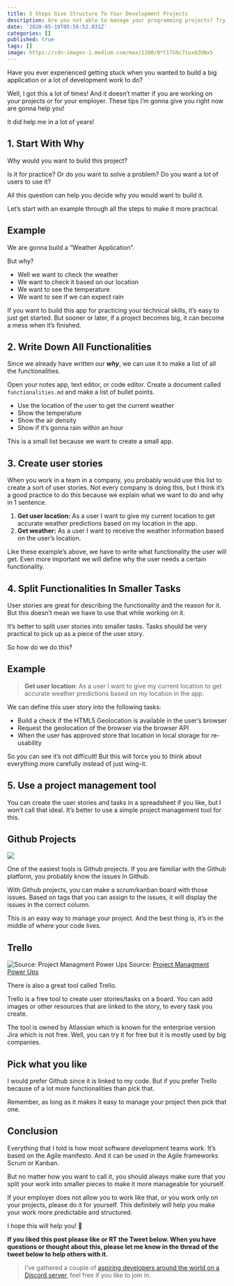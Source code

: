 ```yaml
---
title: 5 Steps Give Structure To Your Development Projects
description: Are you not able to manage your programming projects? Try this!
date: '2020-05-19T05:56:52.031Z'
categories: []
published: true
tags: []
image: https://cdn-images-1.medium.com/max/1200/0*C17G9c7iox0ZUNx5
---
```



Have you ever experienced getting stuck when you wanted to build a big application or a lot of development work to do?

Well, I got this a lot of times! And it doesn’t matter if you are working on your projects or for your employer. These tips I’m gonna give you right now are gonna help you!

It did help me in a lot of years!

## 1. Start With Why

Why would you want to build this project?

Is it for practice? Or do you want to solve a problem? Do you want a lot of users to use it?

All this question can help you decide why you would want to build it.

Let’s start with an example through all the steps to make it more practical.

## Example

We are gonna build a “Weather Application”.

But why?

-   Well we want to check the weather
-   We want to check it based on our location
-   We want to see the temperature
-   We want to see if we can expect rain

If you want to build this app for practicing your technical skills, it’s easy to just get started. But sooner or later, if a project becomes big, it can become a mess when it’s finished.

## 2\. Write Down All Functionalities

Since we already have written our **_why_**, we can use it to make a list of all the functionalities.

Open your notes app, text editor, or code editor. Create a document called `functionalities.md` and make a list of bullet points.

-   Use the location of the user to get the current weather
-   Show the temperature
-   Show the air density
-   Show if it’s gonna rain within an hour

This is a small list because we want to create a small app.

## 3\. Create user stories

When you work in a team in a company, you probably would use this list to create a sort of user stories. Not every company is doing this, but I think it’s a good practice to do this because we explain what we want to do and why in 1 sentence.

1.  **Get user location:** As a user I want to give my current location to get accurate weather predictions based on my location in the app.
2.  **Get weather:** As a user I want to receive the weather information based on the user’s location.

Like these example’s above, we have to write what functionality the user will get. Even more important we will define why the user needs a certain functionality.

## 4\. Split Functionalities In Smaller Tasks

User stories are great for describing the functionality and the reason for it. But this doesn’t mean we have to use that while working on it.

It’s better to split user stories into smaller tasks. Tasks should be very practical to pick up as a piece of the user story.

So how do we do this?

## Example

> **Get user location**: As a user I want to give my current location to get accurate weather predictions based on my location in the app.

We can define this user story into the following tasks:

-   Build a check if the HTML5 Geolocation is available in the user’s browser
-   Request the geolocation of the browser via the browser API
-   When the user has approved store that location in local storage for re-usability

So you can see it’s not difficult! But this will force you to think about everything more carefully instead of just wing-it.

## 5\. Use a project management tool

You can create the user stories and tasks in a spreadsheet if you like, but I won’t call that ideal. It’s better to use a simple project management tool for this.

## Github Projects

![](https://cdn-images-1.medium.com/max/800/1*Q4hhLT7k6RTa00GixLjgkw.jpeg)

One of the easiest tools is Github projects. If you are familiar with the Github platform, you probably know the issues in Github.

With Github projects, you can make a scrum/kanban board with those issues. Based on tags that you can assign to the issues, it will display the issues in the correct column.

This is an easy way to manage your project. And the best thing is, it’s in the middle of where your code lives.

## Trello

![Source: [Project Managment Power Ups](https://blog.trello.com/project-management-power-ups/)](https://cdn-images-1.medium.com/max/800/1*eDM66WR5RqLjyw08wM0bRA.png)
Source: [Project Managment Power Ups](https://blog.trello.com/project-management-power-ups/)

There is also a great tool called Trello.

Trello is a free tool to create user stories/tasks on a board. You can add images or other resources that are linked to the story, to every task you create.

The tool is owned by Atlassian which is known for the enterprise version Jira which is not free. Well, you can try it for free but it is mostly used by big companies.

## Pick what you like

I would prefer Github since it is linked to my code. But if you prefer Trello because of a lot more functionalities than pick that.

Remember, as long as it makes it easy to manage your project then pick that one.

## Conclusion

Everything that I told is how most software development teams work. It’s based on the Agile manifesto. And it can be used in the Agile frameworks Scrum or Kanban.

But no matter how you want to call it, you should always make sure that you split your work into smaller pieces to make it more manageable for yourself.

If your employer does not allow you to work like that, or you work only on your projects, please do it for yourself. This definitely will help you make your work more predictable and structured.

I hope this will help you! 🤗

**If you liked this post please like or RT the Tweet below. When you have questions or thought about this, please let me know in the thread of the tweet below to help others with it.**

> I’ve gathered a couple of [aspiring developers around the world on a Discord server](https://mailchi.mp/fb82491d03f8/dev-by-rayray-discord-community), feel free if you like to join in.
